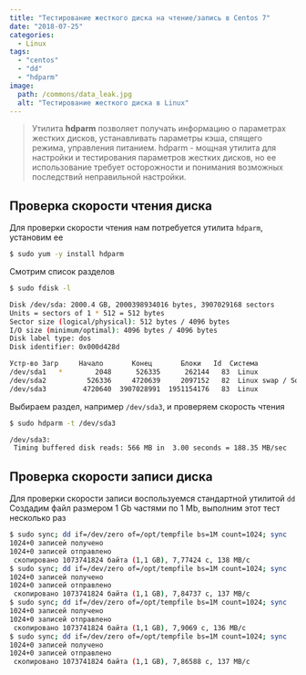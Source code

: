 ```yaml
---
title: "Тестирование жесткого диска на чтение/запись в Centos 7"
date: "2018-07-25"
categories: 
  - Linux
tags: 
  - "centos"
  - "dd"
  - "hdparm"
image:
  path: /commons/data_leak.jpg
  alt: "Тестирование жесткого диска в Linux"
---
```


> Утилита **hdparm** позволяет получать информацию о параметрах жестких дисков, устанавливать параметры кэша, спящего режима, управления питанием. hdparm - мощная утилита для настройки и тестирования параметров жестких дисков, но ее использование требует осторожности и понимания возможных последствий неправильной настройки.

## Проверка скорости чтения диска

Для проверки скорости чтения нам потребуется утилита `hdparm`, установим ее  

```sh
$ sudo yum -y install hdparm
```

Смотрим список разделов

```sh
$ sudo fdisk -l

Disk /dev/sda: 2000.4 GB, 2000398934016 bytes, 3907029168 sectors
Units = sectors of 1 * 512 = 512 bytes
Sector size (logical/physical): 512 bytes / 4096 bytes
I/O size (minimum/optimal): 4096 bytes / 4096 bytes
Disk label type: dos
Disk identifier: 0x000d428d

Устр-во Загр     Начало       Конец       Блоки   Id  Система
/dev/sda1   *        2048      526335      262144   83  Linux
/dev/sda2          526336     4720639     2097152   82  Linux swap / Solaris
/dev/sda3         4720640  3907028991  1951154176   83  Linux
```

Выбираем раздел, например `/dev/sda3`, и проверяем скорость чтения

```sh
$ sudo hdparm -t /dev/sda3

/dev/sda3:
 Timing buffered disk reads: 566 MB in  3.00 seconds = 188.35 MB/sec
```

## Проверка скорости записи диска

Для проверки скорости записи воспользуемся стандартной утилитой `dd`
Создадим файл размером 1 Gb частями по 1 Mb, выполним этот тест несколько раз

```sh
$ sudo sync; dd if=/dev/zero of=/opt/tempfile bs=1M count=1024; sync
1024+0 записей получено
1024+0 записей отправлено
 скопировано 1073741824 байта (1,1 GB), 7,77424 c, 138 MB/c
$ sudo sync; dd if=/dev/zero of=/opt/tempfile bs=1M count=1024; sync
1024+0 записей получено
1024+0 записей отправлено
 скопировано 1073741824 байта (1,1 GB), 7,84737 c, 137 MB/c
$ sudo sync; dd if=/dev/zero of=/opt/tempfile bs=1M count=1024; sync
1024+0 записей получено
1024+0 записей отправлено
 скопировано 1073741824 байта (1,1 GB), 7,9069 c, 136 MB/c
$ sudo sync; dd if=/dev/zero of=/opt/tempfile bs=1M count=1024; sync
1024+0 записей получено
1024+0 записей отправлено
 скопировано 1073741824 байта (1,1 GB), 7,86588 c, 137 MB/c
```